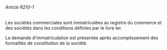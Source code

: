 ###### Article R210-1

Les sociétés commerciales sont immatriculées au registre du commerce et des sociétés dans les conditions définies par le livre Ier.

La demande d'immatriculation est présentée après accomplissement des formalités de constitution de la société.

